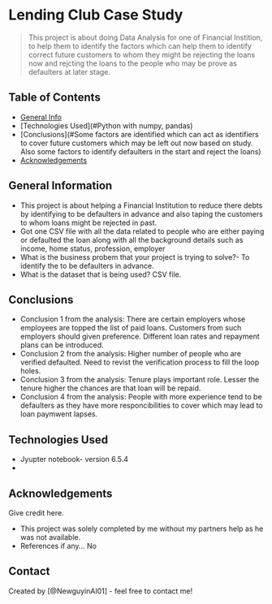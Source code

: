 # Lending Club Case Study
> This project is about doing Data Analysis for one of Financial Instition, to help them to identify the factors which can help them to identify correct future customers to whom they might be rejecting the loans now and rejcting the loans to the people who may be prove as defaulters at later stage.


## Table of Contents
* [General Info](#general-information)
* [Technologies Used](#Python with numpy, pandas)
* [Conclusions](#Some factors are identified which can act as identifiers to cover future customers which may be left out now based on study. Also some factors to identify defaulters in the start and reject the loans)
* [Acknowledgements](#acknowledgements)

<!-- You can include any other section that is pertinent to your problem -->

## General Information
- This project is about helping a Financial Institution to reduce there debts by identifying to be defaulters in advance and also taping the customers to whom loans might be rejected in past.
- Got one CSV file with all the data related to people who are either paying or defaulted the loan along with all the background details such as income, home status, profession, employer
- What is the business probem that your project is trying to solve?- To identify the to be defaulters in advance.
- What is the dataset that is being used? CSV file.

<!-- You don't have to answer all the questions - just the ones relevant to your project. -->

## Conclusions
- Conclusion 1 from the analysis: There are certain employers whose employees are topped the list of paid loans. Customers from such employers should given preference. Different loan rates and repayment plans can be introduced.
- Conclusion 2 from the analysis: Higher number of people who are verified defaulted. Need to revist the verification process to fill the loop holes.
- Conclusion 3 from the analysis: Tenure plays important role. Lesser the tenure higher the chances are that loan will be repaid.
- Conclusion 4 from the analysis: People with more experience tend to be defaulters as they have more responcibilities to cover which may lead to loan paymwent lapses.

<!-- You don't have to answer all the questions - just the ones relevant to your project. -->


## Technologies Used
- Jyupter notebook- version 6.5.4
-

<!-- As the libraries versions keep on changing, it is recommended to mention the version of library used in this project -->

## Acknowledgements
Give credit here.
- This project was solely completed by me without my partners help as he was not available.
- References if any... No



## Contact
Created by [@NewguyinAI01] - feel free to contact me!


<!-- Optional -->
<!-- ## License -->
<!-- This project is open source and available under the [... License](). -->

<!-- You don't have to include all sections - just the one's relevant to your project -->
